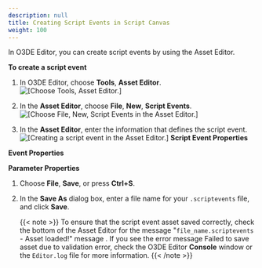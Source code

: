 ```yaml
---
description: null
title: Creating Script Events in Script Canvas
weight: 100
---
```


In O3DE Editor, you can create script events by using the Asset Editor.

**To create a script event**

1. In O3DE Editor, choose **Tools**, **Asset Editor**.
![\[Choose Tools, Asset Editor.\]](/images/user-guide/script-canvas-script-events-1.png)

1. In the **Asset Editor**, choose **File**, **New**, **Script Events**.
![\[Choose File, New, Script Events in the Asset Editor.\]](/images/user-guide/script-canvas-script-events-2.png)

1. In the **Asset Editor**, enter the information that defines the script event.
![\[Creating a script event in the Asset Editor.\]](/images/user-guide/script-canvas-script-events-3.png)
**Script Event Properties**

**Event Properties**

**Parameter Properties**


1. Choose **File**, **Save**, or press **Ctrl+S**.

1. In the **Save As** dialog box, enter a file name for your `.scriptevents` file, and click **Save**.

    {{< note >}}
To ensure that the script event asset saved correctly, check the bottom of the Asset Editor for the message "`file_name.scriptevents` - Asset loaded\!" message . If you see the error message Failed to save asset due to validation error, check the O3DE Editor **Console** window or the `Editor.log` file for more information.
{{< /note >}}
